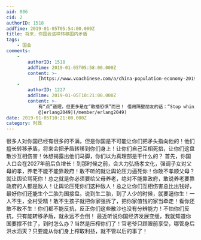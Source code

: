 ```yaml
---
aid: 886
cid: 2
authorID: 1518
addTime: 2019-01-05T05:54:00.000Z
title: 将来，你国会这样转移国内矛盾
tags:
    - 国会
comments:
    -
        authorID: 1518
        addTime: 2019-01-05T05:58:00.000Z
        content: >-
            [https://www.voachinese.com/a/china-population-economy-20190104/4728710.html](https://www.voachinese.com/a/china-population-economy-20190104/4728710.html)
    -
        authorID: 1227
        addTime: 2019-01-05T10:21:00.000Z
        content: >-
            有“点”道理，但更多是在“散播恐惧”而已！ 借用隔壁朋友的话：“Stop whining. 提供些有用的信息的，不要做无意义的抱怨。”
            @[erlang2049](/member/erlang2049)
date: 2019-01-05T10:21:00.000Z
category: 时政
---
```


很多人对你国已经有很多的不满，但是你国是不可能让你们把矛头指向他的！他们擅长转移矛盾，将来会把矛盾转移到你们身上！让你们自己互相死掐，让你们这盘散沙互相伤害！休想揭露出他们马脚，你们以为真理部是干什么的？ 首先，你国人口会在2027年前后负增长！到那时候之前，会大力弘扬孝文化，强调子女对父母的孝，养老不能不能靠政府！敢不听的就让舆论压力逼死你！你敢不孝顺父母？就让舆论骂死你！总之就是你必须要给父母养老，绝对不能靠政府，敢说养老要靠政府的人都是敌人！让舆论压死你们这种敌人！总之让你们互相伤害总比出钱好，最好你们还能生个二胎为国接盘。说到生二胎，到了人少的时候，就要逼你生！一人不生，全村受精！敢不生孩子就把你家强拆了，把你家值钱的家当牵走！看你还敢不敢不生！你们都不能反抗，反正你们这些散沙也没有分辨能力！不怕你们反抗，只有能转移矛盾，就永远不会倒！ 最近听说你国经济发展变缓，我就知道你国要撑不住了，到时怎么办？当然是压榨你们了！官老爷只顾眼前享受，哪管身后洪水滔天？只要能从你们身上榨取利益，就不管以后的事了！
